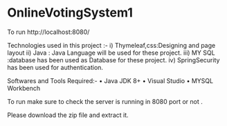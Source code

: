 # OnlineVotingSystem1

To run http://localhost:8080/

Technologies used in this project :- 
i) Thymeleaf,css:Designing and page layout
ii) Java : Java Language will be used for these project.
iii) MY SQL :database has been used as Database for these project.
iv) SpringSecurity has been used for authentication.

Softwares and Tools Required:-
• Java JDK 8+
• Visual Studio
• MYSQL Workbench

To run make sure to check the server is running in 8080 port or not .

Please download the zip file and extract it.
